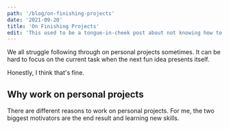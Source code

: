 ```yaml
---
path: '/blog/on-finishing-projects'
date: '2021-09-20'
title: 'On Finishing Projects'
edit: 'This used to be a tongue-in-cheek post about not knowing how to finish personal projects, but I think there are useful things to be said about what the goal of projects should be.'
---
```


We all struggle following through on personal projects sometimes. It can be hard to focus on the current task when the next fun idea presents itself.

Honestly, I think that's fine.

## Why work on personal projects

There are different reasons to work on personal projects. For me, the two biggest motivators are the end result and learning new skills.
